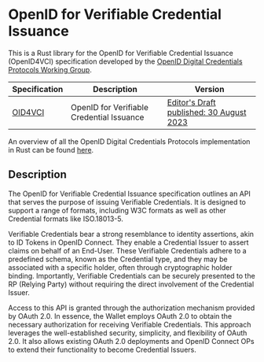 # OpenID for Verifiable Credential Issuance
This is a Rust library for the OpenID for Verifiable Credential Issuance (OpenID4VCI) specification developed by the [OpenID
Digital Credentials Protocols
Working Group](https://openid.net/wg/digital-credentials-protocols/).

| Specification      | Description                                | Version
| -------------------| ------------------------------------------ | -------
| [OID4VCI](oid4vci) | OpenID for Verifiable Credential Issuance  | [Editor's Draft published: 30 August 2023](https://github.com/openid/OpenID4VCI/blob/111db260b1ad1915ca1462cc4904781beb179972/openid-4-verifiable-credential-issuance-1_0.md)

An overview of all the OpenID Digital Credentials Protocols implementation in Rust can be found [here](../README.md).

## Description
The OpenID for Verifiable Credential Issuance specification outlines an API that serves the purpose of issuing Verifiable Credentials. It is designed to support a range of formats, including W3C formats as well as other Credential formats like ISO.18013-5.

Verifiable Credentials bear a strong resemblance to identity assertions, akin to ID Tokens in OpenID Connect. They enable a Credential Issuer to assert claims on behalf of an End-User. These Verifiable Credentials adhere to a predefined schema, known as the Credential type, and they may be associated with a specific holder, often through cryptographic holder binding. Importantly, Verifiable Credentials can be securely presented to the RP (Relying Party) without requiring the direct involvement of the Credential Issuer.

Access to this API is granted through the authorization mechanism provided by OAuth 2.0. In essence, the Wallet employs
OAuth 2.0 to obtain the necessary authorization for receiving Verifiable Credentials. This approach leverages the
well-established security, simplicity, and flexibility of OAuth 2.0. It also allows existing OAuth 2.0 deployments and
OpenID Connect OPs to extend their functionality to become Credential Issuers.
